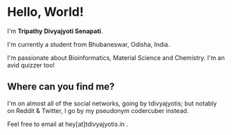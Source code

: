 
# Hello, World! 

I'm **Tripathy Divyajyoti Senapati**.

I'm currently a student from Bhubaneswar, Odisha, India.

I'm passionate about Bioinformatics, Material Science and Chemistry. I'm an avid quizzer too!


## Where can you find me?
I'm on almost all of the social networks, going by tdivyajyotis;
but notably on Reddit & Twitter, I go by my pseudonym codercuber instead.

Feel free to email at hey[at]tdivyajyotis.in .
